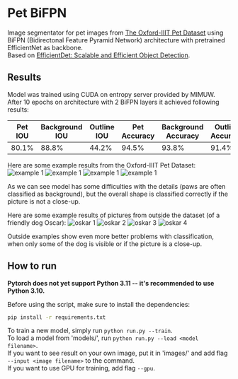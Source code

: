 # Pet BiFPN
Image segmentator for pet images from [The Oxford-IIIT Pet Dataset](https://www.robots.ox.ac.uk/~vgg/data/pets/) using BiFPN (Bidirectonal Feature Pyramid Network) architecture with pretrained EfficientNet as backbone.  
Based on [EfficientDet: Scalable and Efficient Object Detection](https://arxiv.org/abs/1911.09070).

## Results
Model was trained using CUDA on entropy server provided by MIMUW.  
After 10 epochs on architecture with 2 BiFPN layers it achieved following results:

| Pet IOU | Background IOU | Outline IOU | Pet Accuracy | Background Accuracy | Outline Accuracy |
| --- | --- | --- | --- | --- | --- |
| 80.1% | 88.8% | 44.2% | 94.5% | 93.8% | 91.4% |

Here are some example results from the Oxford-IIIT Pet Dataset:
![example 1](https://raw.githubusercontent.com/Tsilkow/Pet_BiFPN/main/example_1.png)
![example 1](https://raw.githubusercontent.com/Tsilkow/Pet_BiFPN/main/example_2.png)
![example 1](https://raw.githubusercontent.com/Tsilkow/Pet_BiFPN/main/example_3.png)
![example 1](https://raw.githubusercontent.com/Tsilkow/Pet_BiFPN/main/example_4.png)

As we can see model has some difficulties with the details (paws are often classified as background), but the overall shape is classified correctly if the picture is not a close-up.

Here are some example results of pictures from outside the dataset (of a friendly dog Oscar):
![oskar 1](https://raw.githubusercontent.com/Tsilkow/Pet_BiFPN/main/oskar_1_result.png)
![oskar 2](https://raw.githubusercontent.com/Tsilkow/Pet_BiFPN/main/oskar_2_result.png)
![oskar 3](https://raw.githubusercontent.com/Tsilkow/Pet_BiFPN/main/oskar_3_result.png)
![oskar 4](https://raw.githubusercontent.com/Tsilkow/Pet_BiFPN/main/oskar_4_result.png)

Outside examples show even more better problems with classification, when only some of the dog is visible or if the picture is a close-up.

## How to run
**Pytorch does not yet support Python 3.11 -- it's recommended to use Python 3.10.**  

Before using the script, make sure to install the dependencies:
```bash
pip install -r requirements.txt
```

To train a new model, simply run `python run.py --train`.  
To load a model from 'models/', run `python run.py --load <model filename>`.  
If you want to see result on your own image, put it in 'images/' and add flag `--input <image filename>` to the command.  
If you want to use GPU for training, add flag `--gpu`.  
